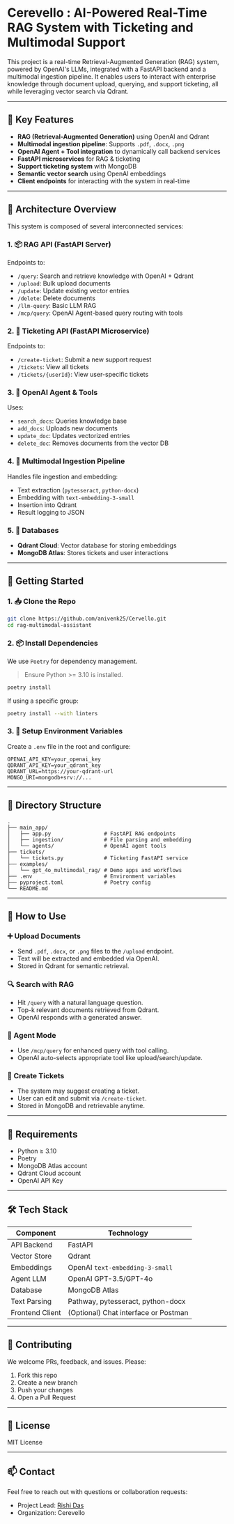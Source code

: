 
# Cerevello : AI-Powered Real-Time RAG System with Ticketing and Multimodal Support

This project is a real-time Retrieval-Augmented Generation (RAG) system, powered by OpenAI's LLMs, integrated with a FastAPI backend and a multimodal ingestion pipeline. It enables users to interact with enterprise knowledge through document upload, querying, and support ticketing, all while leveraging vector search via Qdrant.

---

## 🧠 Key Features

- **RAG (Retrieval-Augmented Generation)** using OpenAI and Qdrant
- **Multimodal ingestion pipeline**: Supports `.pdf`, `.docx`, `.png`
- **OpenAI Agent + Tool integration** to dynamically call backend services
- **FastAPI microservices** for RAG & ticketing
- **Support ticketing system** with MongoDB
- **Semantic vector search** using OpenAI embeddings
- **Client endpoints** for interacting with the system in real-time

---

## 🧱 Architecture Overview

This system is composed of several interconnected services:

### 1. 📦 RAG API (FastAPI Server)
Endpoints to:
- `/query`: Search and retrieve knowledge with OpenAI + Qdrant
- `/upload`: Bulk upload documents
- `/update`: Update existing vector entries
- `/delete`: Delete documents
- `/llm-query`: Basic LLM RAG
- `/mcp/query`: OpenAI Agent-based query routing with tools

### 2. 🧾 Ticketing API (FastAPI Microservice)
Endpoints to:
- `/create-ticket`: Submit a new support request
- `/tickets`: View all tickets
- `/tickets/{userId}`: View user-specific tickets

### 3. 🧰 OpenAI Agent & Tools
Uses:
- `search_docs`: Queries knowledge base
- `add_docs`: Uploads new documents
- `update_doc`: Updates vectorized entries
- `delete_doc`: Removes documents from the vector DB

### 4. 🔗 Multimodal Ingestion Pipeline
Handles file ingestion and embedding:
- Text extraction (`pytesseract`, `python-docx`)
- Embedding with `text-embedding-3-small`
- Insertion into Qdrant
- Result logging to JSON

### 5. 🧠 Databases
- **Qdrant Cloud**: Vector database for storing embeddings
- **MongoDB Atlas**: Stores tickets and user interactions

---

## 🚀 Getting Started

### 1. 📥 Clone the Repo
```bash
git clone https://github.com/anivenk25/Cervello.git
cd rag-multimodal-assistant
```

### 2. 📦 Install Dependencies

We use `Poetry` for dependency management.

> Ensure Python >= 3.10 is installed.

```bash
poetry install
```

If using a specific group:
```bash
poetry install --with linters
```

### 3. 🔐 Setup Environment Variables

Create a `.env` file in the root and configure:

```env
OPENAI_API_KEY=your_openai_key
QDRANT_API_KEY=your_qdrant_key
QDRANT_URL=https://your-qdrant-url
MONGO_URI=mongodb+srv://...
```

---

## 📂 Directory Structure

```
.
├── main_app/
│   ├── app.py                 # FastAPI RAG endpoints
│   ├── ingestion/             # File parsing and embedding
│   └── agents/                # OpenAI agent tools
├── tickets/
│   └── tickets.py             # Ticketing FastAPI service
├── examples/
│   └── gpt_4o_multimodal_rag/ # Demo apps and workflows
├── .env                       # Environment variables
├── pyproject.toml             # Poetry config
└── README.md
```

---

## 🧪 How to Use

### ➕ Upload Documents

- Send `.pdf`, `.docx`, or `.png` files to the `/upload` endpoint.
- Text will be extracted and embedded via OpenAI.
- Stored in Qdrant for semantic retrieval.

### 🔍 Search with RAG

- Hit `/query` with a natural language question.
- Top-k relevant documents retrieved from Qdrant.
- OpenAI responds with a generated answer.

### 🧠 Agent Mode

- Use `/mcp/query` for enhanced query with tool calling.
- OpenAI auto-selects appropriate tool like upload/search/update.

### 🎫 Create Tickets

- The system may suggest creating a ticket.
- User can edit and submit via `/create-ticket`.
- Stored in MongoDB and retrievable anytime.

---

## 📌 Requirements

- Python ≥ 3.10
- Poetry
- MongoDB Atlas account
- Qdrant Cloud account
- OpenAI API Key

---

## 🛠️ Tech Stack

| Component           | Technology                   |
|---------------------|------------------------------|
| API Backend         | FastAPI                      |
| Vector Store        | Qdrant                       |
| Embeddings          | OpenAI `text-embedding-3-small` |
| Agent LLM           | OpenAI GPT-3.5/GPT-4o        |
| Database            | MongoDB Atlas                |
| Text Parsing        | Pathway, pytesseract, python-docx |
| Frontend Client     | (Optional) Chat interface or Postman |

---

## 👥 Contributing

We welcome PRs, feedback, and issues. Please:

1. Fork this repo
2. Create a new branch
3. Push your changes
4. Open a Pull Request

---

## 📄 License

MIT License

---

## 📫 Contact

Feel free to reach out with questions or collaboration requests:

- Project Lead: [Rishi Das](rishikakalidas@gmail.com)
- Organization: Cerevello
